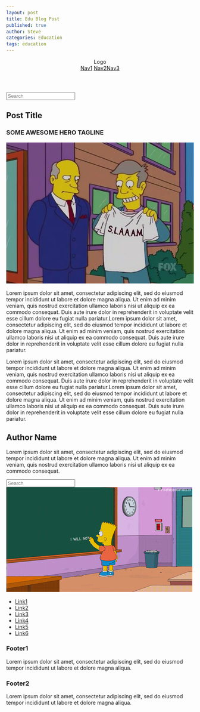 ```yaml
---
layout: post
title: Edu Blog Post
published: true
author: Steve
categories: Education
tags: education
---
```


<html>
<head>
<meta charset="utf-8">
<meta name="viewport" content="width=device-width, initial-scale=1">
<title>BlogPost template by Adobe Dreamweaver</title>
<link href="BlogPostAssets/styles/blogPostStyle.css" rel="stylesheet" type="text/css">
<!--The following script tag downloads a font from the Adobe Edge Web Fonts server for use within the web page. We recommend that you do not modify it.--><script>var __adobewebfontsappname__="dreamweaver"</script><script src="http://use.edgefonts.net/montserrat:n4:default;source-sans-pro:n2:default.js" type="text/javascript"></script>
</head>

<body>
<div id="mainwrapper">
  <header> 
    <!--**************************************************************************
    Header starts here. It contains Logo and 3 navigation links. 
    ****************************************************************************-->
    <div id="logo"><!-- <img src="logoImage.png" alt="sample logo"> --><!-- Company Logo text -->Logo</div>
    <nav> <a href="#" title="Link">Nav1</a> <a href="#" title="Link">Nav2</a><a href="#" title="Link">Nav3</a> </nav>
  </header>
  <div id="content">
    <div class="notOnDesktop"> 
      <!-- This search box is displayed only in mobile and tablet laouts and not in desktop layouts -->
      <input type="text" placeholder="Search">
    </div>
    <section id="mainContent"> 
      <!--************************************************************************
    Main Blog content starts here
    ****************************************************************************-->
      <h1><!-- Blog title -->Post Title</h1>
      <h3><!-- Tagline -->SOME AWESOME HERO TAGLINE</h3>
      <div id="bannerImage"><img src="/img/SLAAAM.jpg" alt=""/></div>
      <p>Lorem ipsum dolor sit amet, consectetur adipiscing elit, sed do eiusmod tempor incididunt ut labore et dolore magna aliqua. Ut enim ad minim veniam, quis nostrud exercitation ullamco laboris nisi ut aliquip ex ea commodo consequat. Duis aute irure dolor in reprehenderit in voluptate velit esse cillum dolore eu fugiat nulla pariatur.Lorem ipsum dolor sit amet, consectetur adipiscing elit, sed do eiusmod tempor incididunt ut labore et dolore magna aliqua. Ut enim ad minim veniam, quis nostrud exercitation ullamco laboris nisi ut aliquip ex ea commodo consequat. Duis aute irure dolor in reprehenderit in voluptate velit esse cillum dolore eu fugiat nulla pariatur. </p>
      <p>Lorem ipsum dolor sit amet, consectetur adipiscing elit, sed do eiusmod tempor incididunt ut labore et dolore magna aliqua. Ut enim ad minim veniam, quis nostrud exercitation ullamco laboris nisi ut aliquip ex ea commodo consequat. Duis aute irure dolor in reprehenderit in voluptate velit esse cillum dolore eu fugiat nulla pariatur.Lorem ipsum dolor sit amet, consectetur adipiscing elit, sed do eiusmod tempor incididunt ut labore et dolore magna aliqua. Ut enim ad minim veniam, quis nostrud exercitation ullamco laboris nisi ut aliquip ex ea commodo consequat. Duis aute irure dolor in reprehenderit in voluptate velit esse cillum dolore eu fugiat nulla pariatur. </p>
      <aside id="authorInfo"> 
        <!-- The author information is contained here -->
        <h2>Author Name</h2>
        <p>Lorem ipsum dolor sit amet, consectetur adipiscing elit, sed do eiusmod tempor incididunt ut labore et dolore magna aliqua. Ut enim ad minim veniam, quis nostrud exercitation ullamco laboris nisi ut aliquip ex ea commodo consequat.</p>
      </aside>
    </section>
    <section id="sidebar"> 
      <!--************************************************************************
    Sidebar starts here. It contains a searchbox, sample ad image and 6 links
    ****************************************************************************-->
      <input type="text" placeholder="Search">
      <div id="adimage"><img src="/img\SmartBoard_Bart.gif" alt=""/></div>
      <nav>
        <ul>
          <li><a href="#" title="Link">Link1</a></li>
          <li><a href="#" title="Link">Link2</a></li>
          <li><a href="#" title="Link">Link3</a></li>
          <li><a href="#" title="Link">Link4</a></li>
          <li><a href="#" title="Link">Link5</a></li>
          <li><a href="#" title="Link">Link6</a></li>
        </ul>
      </nav>
    </section>
    <footer> 
      <!--************************************************************************
    Footer starts here
    ****************************************************************************-->
      <article>
        <h3>Footer1</h3>
        <p>Lorem ipsum dolor sit amet, consectetur adipiscing elit, sed do eiusmod tempor incididunt ut labore et dolore magna aliqua.</p>
      </article>
      <article>
        <h3>Footer2</h3>
        <p>Lorem ipsum dolor sit amet, consectetur adipiscing elit, sed do eiusmod tempor incididunt ut labore et dolore magna aliqua.</p>
      </article>
    </footer>
  </div>
  <div id="footerbar"><!-- Small footerbar at the bottom --></div>
</div>
</body>
</html>
